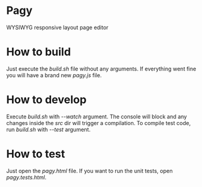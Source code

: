 Pagy
====

WYSIWYG responsive layout page editor

How to build
============

Just execute the _build.sh_ file without any arguments. If everything went fine you will 
have a brand new _pagy.js_ file.

How to develop
==============

Execute _build.sh_ with _--watch_ argument. The console will block and any changes inside 
the _src_ dir will trigger a compilation. To compile test code, run _build.sh_ with
_--test_ argument.

How to test
===========

Just open the _pagy.html_ file. If you want to run the unit tests, open _pagy.tests.html_.